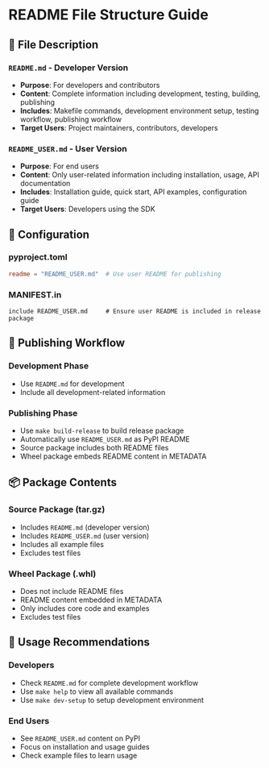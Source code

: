 # README File Structure Guide

## 📁 File Description

### `README.md` - Developer Version
- **Purpose**: For developers and contributors
- **Content**: Complete information including development, testing, building, publishing
- **Includes**: Makefile commands, development environment setup, testing workflow, publishing workflow
- **Target Users**: Project maintainers, contributors, developers

### `README_USER.md` - User Version
- **Purpose**: For end users
- **Content**: Only user-related information including installation, usage, API documentation
- **Includes**: Installation guide, quick start, API examples, configuration guide
- **Target Users**: Developers using the SDK

## 🔧 Configuration

### pyproject.toml
```toml
readme = "README_USER.md"  # Use user README for publishing
```

### MANIFEST.in
```
include README_USER.md     # Ensure user README is included in release package
```

## 🚀 Publishing Workflow

### Development Phase
- Use `README.md` for development
- Include all development-related information

### Publishing Phase
- Use `make build-release` to build release package
- Automatically use `README_USER.md` as PyPI README
- Source package includes both README files
- Wheel package embeds README content in METADATA

## 📦 Package Contents

### Source Package (tar.gz)
- Includes `README.md` (developer version)
- Includes `README_USER.md` (user version)
- Includes all example files
- Excludes test files

### Wheel Package (.whl)
- Does not include README files
- README content embedded in METADATA
- Only includes core code and examples
- Excludes test files

## 🎯 Usage Recommendations

### Developers
- Check `README.md` for complete development workflow
- Use `make help` to view all available commands
- Use `make dev-setup` to setup development environment

### End Users
- See `README_USER.md` content on PyPI
- Focus on installation and usage guides
- Check example files to learn usage

